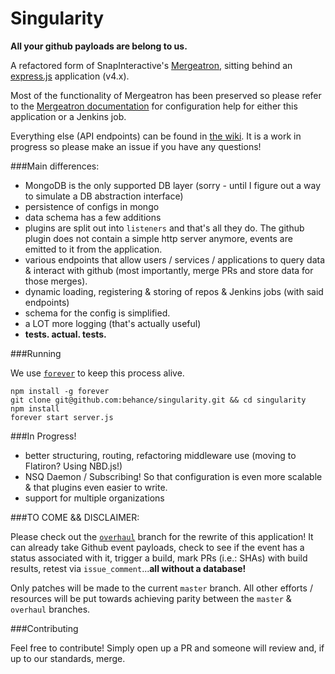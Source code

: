 Singularity
===========

**All your github payloads are belong to us.**

A refactored form of SnapInteractive's [Mergeatron](https://github.com/SnapInteractive/mergeatron), sitting behind an [express.js](https://github.com/visionmedia/express) application (v4.x).

Most of the functionality of Mergeatron has been preserved so please refer to the [Mergeatron documentation](https://github.com/SnapInteractive/mergeatron#configuring-mergeatron) for configuration help for either this application or a Jenkins job.

Everything else (API endpoints) can be found in [the wiki](https://github.com/behance/singularity/wiki/API-Specs). It is a work in progress so please make an issue if you have any questions!

###Main differences:

- MongoDB is the only supported DB layer (sorry - until I figure out a way to simulate a DB abstraction interface)
- persistence of configs in mongo
- data schema has a few additions
- plugins are split out into `listeners` and that's all they do. The github plugin does not contain a simple http server anymore, events are emitted to it from the application.
- various endpoints that allow users / services / applications to query data & interact with github (most importantly, merge PRs and store data for those merges).
- dynamic loading, registering & storing of repos & Jenkins jobs (with said endpoints)
- schema for the config is simplified.
- a LOT more logging (that's actually useful)
- **tests. actual. tests.**

###Running

We use [`forever`](https://github.com/nodejitsu/forever) to keep this process alive.

```
npm install -g forever
git clone git@github.com:behance/singularity.git && cd singularity
npm install
forever start server.js
```

###In Progress!
- better structuring, routing, refactoring middleware use (moving to Flatiron? Using NBD.js!)
- NSQ Daemon / Subscribing! So that configuration is even more scalable & that plugins even easier to write.
- support for multiple organizations

###TO COME && DISCLAIMER:

Please check out the [`overhaul`](https://github.com/behance/singularity/tree/overhaul) branch for the rewrite of this application! It can already take Github event payloads, check to see if the event has a status associated with it, trigger a build, mark PRs (i.e.: SHAs) with build results, retest via `issue_comment`...**all without a database!**

Only patches will be made to the current `master` branch. All other efforts / resources will be put towards achieving parity between the `master` & `overhaul` branches.

###Contributing

Feel free to contribute! Simply open up a PR and someone will review and, if up to our standards, merge.
